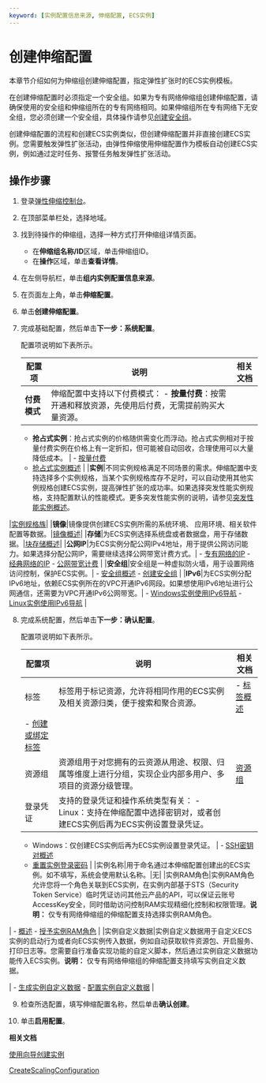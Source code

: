 ```yaml
---
keyword: [实例配置信息来源, 伸缩配置, ECS实例]
---
```


# 创建伸缩配置

本章节介绍如何为伸缩组创建伸缩配置，指定弹性扩张时的ECS实例模板。

在创建伸缩配置时必须指定一个安全组。如果为专有网络伸缩组创建伸缩配置，请确保使用的安全组和伸缩组所在的专有网络相同。如果伸缩组所在专有网络下无安全组，您必须创建一个安全组，具体操作请参见[创建安全组](/intl.zh-CN/安全/安全组/创建安全组.md)。

创建伸缩配置的流程和创建ECS实例类似，但创建伸缩配置并非直接创建ECS实例。您需要触发弹性扩张活动，由弹性伸缩使用伸缩配置作为模板自动创建ECS实例，例如通过定时任务、报警任务触发弹性扩张活动。

## 操作步骤

1.  登录[弹性伸缩控制台](https://essnew.console.aliyun.com/)。

2.  在顶部菜单栏处，选择地域。

3.  找到待操作的伸缩组，选择一种方式打开伸缩组详情页面。

    -   在**伸缩组名称/ID**区域，单击伸缩组ID。
    -   在**操作**区域，单击**查看详情**。
4.  在左侧导航栏，单击**组内实例配置信息来源**。

5.  在页面左上角，单击**伸缩配置**。

6.  单击**创建伸缩配置**。

7.  完成基础配置，然后单击**下一步：系统配置**。

    配置项说明如下表所示。

    |配置项|说明|相关文档|
    |---|--|----|
    |**付费模式**|伸缩配置中支持以下付费模式：    -   **按量付费**：按需开通和释放资源，先使用后付费，无需提前购买大量资源。
    -   **抢占式实例**：抢占式实例的价格随供需变化而浮动。抢占式实例相对于按量付费实例在价格上有一定折扣，但可能被自动回收，合理使用可以大量降低成本。
|    -   [按量付费](/intl.zh-CN/产品定价/计费方式/按量付费.md)
    -   [抢占式实例概述](/intl.zh-CN/实例/选择实例购买方式/抢占式实例/抢占式实例概述.md) |
    |**实例**|不同实例规格满足不同场景的需求。伸缩配置中支持选择多个实例规格，当某个实例规格库存不足时，可以自动使用其他实例规格创建ECS实例，提高弹性扩张的成功率。如果选择突发性能实例规格，支持配置默认的性能模式。更多突发性能实例的说明，请参见[突发性能实例概述](/intl.zh-CN/实例/选择实例规格/突发型/突发性能实例概述.md)。

|[实例规格族](/intl.zh-CN/实例/实例规格族.md)|
    |**镜像**|镜像提供创建ECS实例所需的系统环境、 应用环境、相关软件配置等数据。|[镜像概述](/intl.zh-CN/镜像/镜像概述.md)|
    |**存储**|为ECS实例选择系统盘或者数据盘，用于存储数据。|[块存储概述](/intl.zh-CN/块存储/块存储介绍/块存储概述.md)|
    |**公网IP**|为ECS实例分配公网IPv4地址，用于提供公网访问能力。如果选择分配公网IP，需要继续选择公网带宽计费方式。|    -   [专有网络的IP](/intl.zh-CN/网络/实例IP地址介绍/专有网络的IP.md)
    -   [经典网络的IP](/intl.zh-CN/网络/实例IP地址介绍/经典网络的IP.md)
    -   [公网带宽计费](/intl.zh-CN/产品定价/计费项/公网带宽计费方式.md) |
    |**安全组**|安全组是一种虚拟防火墙，用于设置网络访问控制，保护ECS实例。|    -   [安全组概述](/intl.zh-CN/安全/安全组/安全组概述.md)
    -   [创建安全组](/intl.zh-CN/安全/安全组/创建安全组.md) |
    |**IPv6**|为ECS实例分配IPv6地址，依赖ECS实例所在的VPC开通IPv6网段。如果想使用IPv6地址进行公网通信，还需要为VPC开通IPv6公网带宽。|    -   [Windows实例使用IPv6导航]()
    -   [Linux实例使用IPv6导航]() |

8.  完成系统配置，然后单击**下一步：确认配置**。

    配置项说明如下表所示。

    |配置项|说明|相关文档|
    |---|--|----|
    |标签|标签用于标记资源，允许将相同作用的ECS实例及相关资源归类，便于搜索和聚合资源。|    -   [标签概述](/intl.zh-CN/标签与资源/标签/标签概述.md)
    -   [创建或绑定标签](/intl.zh-CN/标签与资源/标签/创建或绑定标签.md) |
    |资源组|资源组用于对您拥有的云资源从用途、权限、归属等维度上进行分组，实现企业内部多用户、多项目的资源分级管理。|[资源组](/intl.zh-CN/标签与资源/资源/资源组.md)|
    |登录凭证|支持的登录凭证和操作系统类型有关：    -   Linux：支持在伸缩配置中选择密钥对，或者创建ECS实例后再为ECS实例设置登录凭证。
    -   Windows：仅创建ECS实例后再为ECS实例设置登录凭证。
|    -   [SSH密钥对概述](/intl.zh-CN/安全/SSH密钥对/SSH密钥对概述.md)
    -   [重置实例登录密码](/intl.zh-CN/实例/管理实例/重置实例登录密码.md) |
    |实例名称|用于命名通过本伸缩配置创建出的ECS实例。如不填写，系统会使用默认名称。|无|
    |实例RAM角色|实例RAM角色允许您将一个角色关联到ECS实例，在实例内部基于STS（Security Token Service）临时凭证访问其他云产品的API，可以保证云账号AccessKey安全，同时借助访问控制RAM实现精细化控制和权限管理。**说明：** 仅专有网络伸缩组的伸缩配置支持选择实例RAM角色。

|    -   [概述](/intl.zh-CN/安全/实例RAM角色/概述.md)
    -   [授予实例RAM角色](/intl.zh-CN/安全/实例RAM角色/授予实例RAM角色.md) |
    |实例自定义数据|实例自定义数据用于自定义ECS实例的启动行为或者向ECS实例传入数据，例如自动获取软件资源包、开启服务、打印日志等。您需要自行准备实现功能的自定义脚本，然后通过实例自定义数据功能传入ECS实例。**说明：** 仅专有网络伸缩组的伸缩配置支持填写实例自定义数据。

|    -   [生成实例自定义数据](/intl.zh-CN/实例/管理实例/使用实例自定义数据/生成实例自定义数据.md)
    -   [配置实例自定义数据](/intl.zh-CN/实例/管理实例/使用实例自定义数据/配置实例自定义数据.md) |

9.  检查所选配置，填写伸缩配置名称，然后单击**确认创建**。

10. 单击**启用配置**。


**相关文档**  


[使用向导创建实例](/intl.zh-CN/实例/创建实例/使用向导创建实例.md)

[CreateScalingConfiguration](/intl.zh-CN/API参考/伸缩配置/CreateScalingConfiguration.md)

